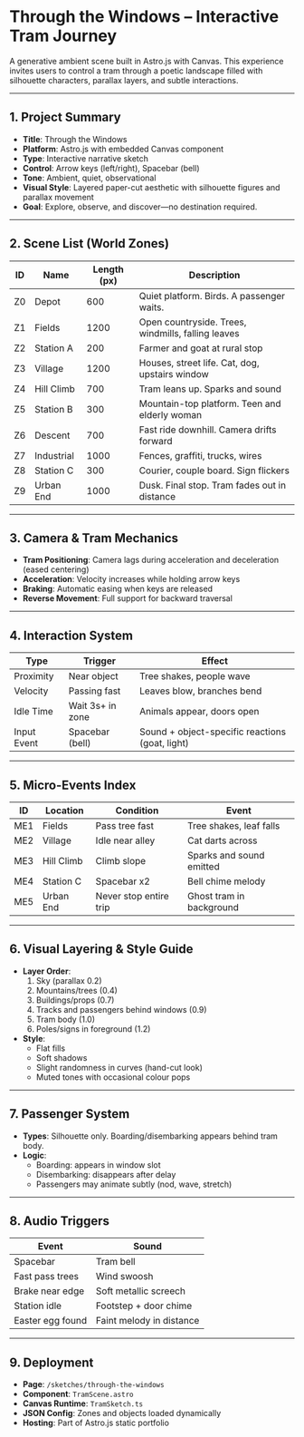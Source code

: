 # Through the Windows – Interactive Tram Journey

A generative ambient scene built in Astro.js with Canvas. This experience invites users to control a tram through a poetic landscape filled with silhouette characters, parallax layers, and subtle interactions.

---

## 1. Project Summary

- **Title**: Through the Windows
- **Platform**: Astro.js with embedded Canvas component
- **Type**: Interactive narrative sketch
- **Control**: Arrow keys (left/right), Spacebar (bell)
- **Tone**: Ambient, quiet, observational
- **Visual Style**: Layered paper-cut aesthetic with silhouette figures and parallax movement
- **Goal**: Explore, observe, and discover—no destination required.

---

## 2. Scene List (World Zones)

| ID       | Name             | Length (px) | Description                                        |
|----------|------------------|-------------|----------------------------------------------------|
| Z0       | Depot            | 600         | Quiet platform. Birds. A passenger waits.          |
| Z1       | Fields           | 1200        | Open countryside. Trees, windmills, falling leaves |
| Z2       | Station A        | 200         | Farmer and goat at rural stop                      |
| Z3       | Village          | 1200        | Houses, street life. Cat, dog, upstairs window     |
| Z4       | Hill Climb       | 700         | Tram leans up. Sparks and sound                    |
| Z5       | Station B        | 300         | Mountain-top platform. Teen and elderly woman      |
| Z6       | Descent          | 700         | Fast ride downhill. Camera drifts forward          |
| Z7       | Industrial       | 1000        | Fences, graffiti, trucks, wires                    |
| Z8       | Station C        | 300         | Courier, couple board. Sign flickers               |
| Z9       | Urban End        | 1000        | Dusk. Final stop. Tram fades out in distance       |

---

## 3. Camera & Tram Mechanics

- **Tram Positioning**: Camera lags during acceleration and deceleration (eased centering)
- **Acceleration**: Velocity increases while holding arrow keys
- **Braking**: Automatic easing when keys are released
- **Reverse Movement**: Full support for backward traversal

---

## 4. Interaction System

| Type         | Trigger                     | Effect                                          |
|--------------|-----------------------------|-------------------------------------------------|
| Proximity    | Near object                 | Tree shakes, people wave                        |
| Velocity     | Passing fast                | Leaves blow, branches bend                      |
| Idle Time    | Wait 3s+ in zone            | Animals appear, doors open                      |
| Input Event  | Spacebar (bell)             | Sound + object-specific reactions (goat, light) |

---

## 5. Micro-Events Index

| ID  | Location    | Condition              | Event                                 |
|-----|-------------|------------------------|----------------------------------------|
| ME1 | Fields      | Pass tree fast         | Tree shakes, leaf falls                |
| ME2 | Village     | Idle near alley        | Cat darts across                       |
| ME3 | Hill Climb  | Climb slope            | Sparks and sound emitted               |
| ME4 | Station C   | Spacebar x2            | Bell chime melody                      |
| ME5 | Urban End   | Never stop entire trip | Ghost tram in background               |

---

## 6. Visual Layering & Style Guide

- **Layer Order**:
  1. Sky (parallax 0.2)
  2. Mountains/trees (0.4)
  3. Buildings/props (0.7)
  4. Tracks and passengers behind windows (0.9)
  5. Tram body (1.0)
  6. Poles/signs in foreground (1.2)
- **Style**:
  - Flat fills
  - Soft shadows
  - Slight randomness in curves (hand-cut look)
  - Muted tones with occasional colour pops

---

## 7. Passenger System

- **Types**: Silhouette only. Boarding/disembarking appears behind tram body.
- **Logic**:
  - Boarding: appears in window slot
  - Disembarking: disappears after delay
  - Passengers may animate subtly (nod, wave, stretch)

---

## 8. Audio Triggers

| Event             | Sound                   |
|------------------|--------------------------|
| Spacebar         | Tram bell                |
| Fast pass trees  | Wind swoosh              |
| Brake near edge  | Soft metallic screech    |
| Station idle     | Footstep + door chime    |
| Easter egg found | Faint melody in distance |

---

## 9. Deployment

- **Page**: `/sketches/through-the-windows`
- **Component**: `TramScene.astro`
- **Canvas Runtime**: `TramSketch.ts`
- **JSON Config**: Zones and objects loaded dynamically
- **Hosting**: Part of Astro.js static portfolio
